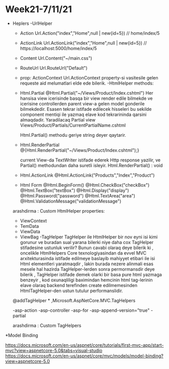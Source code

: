 # Week21-7/11/21

* Heplers
-UrlHelper
    - Action
        Url.Action("index","Home",null | new{id=5}) // home/index/5
    - ActionLink
        Url.ActionLink("index","Home",null | new{id=5}) // https://localhost:5000/home/index/5
    - Content
        Url.Content("~/main.css")
    - RouteUrl
        Url.RouteUrl("Default")
    - prop: ActionContext
        Url.ActionContext property-si vasitesile gelen requeste aid melumatlari elde ede bilerik.
-HtmlHelper
    methods:
    - Html.Partial
        @Html.Partial("~/Views/Product/Index.cshtml") 
        Her hansisa view icerisinde basqa bir view render edile bilmekde ve icerisine
        controllerden parent view-a gelen model gonderile bilmekdedir.
        Esasen tekrar istifade edilecek hisseleri bu sekilde component mentiqi ile yazmaq
        elave kod tekrarininda qarsini almaqdadir.
        Yaradilacaq Partial view Views/Product/Partials/CurrentPartialName.cshtml 

        Html.Partial() methodu geriye string deyer qaytarir.
    - Html.RenderPartial
        @{Html.RenderPartial("~/Views/Product/Index.cshtml");} 

        current View-da TextWriter istifade ederek Http response yazilir, ve Partial()
        methodundan daha suretli isleyir.
        Html.RenderPartial() : void 
    - Html.ActionLink
        @Html.ActionLink("Products","Index","Product")
    - Html Form
        @Html.BeginForm()
        @Html.CheckBox("checkBox")
        @Html.TextBox("textBox")
        @Html.Display("display")
        @Html.Password("password")
        @Html.TextArea("area")
        @Html.ValidationMessage("validationMessage")

    arashdirma : Custom HtmlHelper
    properties:
    - ViewContext
    - TemData
    - ViewData
    - ViewBag
-TagHelper
    TagHelper ile HtmlHelper bir nov eyni isi kimi gorunur ve buradan sual yarana bilerki niye 
    daha cox TagHelper stifadesine ustunluk verilir? 
    Bunun cavabi olaraq deye bilerik ki , oncelikle HtmlHelpers Core texnologiyasindan da evvel 
    MVC arxitekturasinda istifade edilmeye baslayib  mahiyyet etibari ile isi Html elementleri 
    yaratmaqdir , lakin burada nezere alinmali esas mesele hal hazirda TagHelper-lerden sonra
    permormansdir deye bilerik , TagHelper istifade demek olarki bir basa pure html yazmaga benzeyir ,
    kod oxunaqliligi baximindan hemcinin html tag-lerinin elave olaraq  backend terefinden create edilmemesinden
    HtmlTagHelper-den ustun tutulur performanslidir.

    @addTagHelper * ,Microsoft.AspNetCore.MVC.TagHelpers

    -asp-action
    -asp-controller
    -asp-for
    -asp-append-version="true"
    -partial
        <partial name="~/Views/Product/Partials/ListPartial.cshtml"/>

    arashdirma : Custom TagHelpers

*Model Binding



https://docs.microsoft.com/en-us/aspnet/core/tutorials/first-mvc-app/start-mvc?view=aspnetcore-5.0&tabs=visual-studio
https://docs.microsoft.com/en-us/aspnet/core/mvc/models/model-binding?view=aspnetcore-5.0
